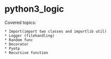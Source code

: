 # python3_logic

Covered topics:

	* Import(import two classes and importlib util)
	* Logger (filehandling)
	* Random func
	* Decorator
	* Pyotp
	* Recursive function
